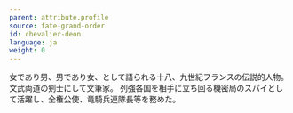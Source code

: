 ```yaml
---
parent: attribute.profile
source: fate-grand-order
id: chevalier-deon
language: ja
weight: 0
---
```


女であり男、男であり女、として語られる十八、九世紀フランスの伝説的人物。
文武両道の剣士にして文筆家。
列強各国を相手に立ち回る機密局のスパイとして活躍し、全権公使、竜騎兵連隊長等を務めた。
